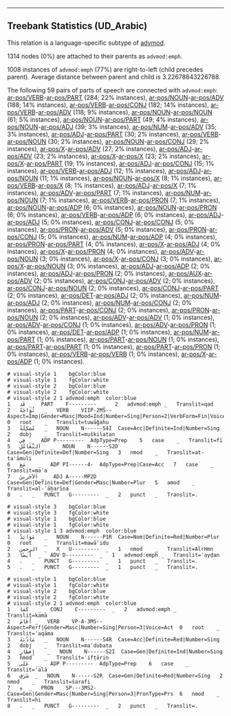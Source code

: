 

--------------------------------------------------------------------------------

## Treebank Statistics (UD_Arabic)

This relation is a language-specific subtype of [advmod]().

1314 nodes (0%) are attached to their parents as `advmod:emph`.

1008 instances of `advmod:emph` (77%) are right-to-left (child precedes parent).
Average distance between parent and child is 3.22678843226788.

The following 59 pairs of parts of speech are connected with `advmod:emph`: [ar-pos/VERB]()-[ar-pos/PART]() (284; 22% instances), [ar-pos/NOUN]()-[ar-pos/ADV]() (188; 14% instances), [ar-pos/VERB]()-[ar-pos/CONJ]() (182; 14% instances), [ar-pos/VERB]()-[ar-pos/ADV]() (118; 9% instances), [ar-pos/NOUN]()-[ar-pos/NOUN]() (61; 5% instances), [ar-pos/NOUN]()-[ar-pos/PART]() (49; 4% instances), [ar-pos/NOUN]()-[ar-pos/ADJ]() (39; 3% instances), [ar-pos/NUM]()-[ar-pos/ADV]() (35; 3% instances), [ar-pos/ADJ]()-[ar-pos/PART]() (30; 2% instances), [ar-pos/VERB]()-[ar-pos/NOUN]() (30; 2% instances), [ar-pos/NOUN]()-[ar-pos/CONJ]() (29; 2% instances), [ar-pos/X]()-[ar-pos/ADV]() (27; 2% instances), [ar-pos/ADJ]()-[ar-pos/ADV]() (23; 2% instances), [ar-pos/X]()-[ar-pos/X]() (23; 2% instances), [ar-pos/X]()-[ar-pos/PART]() (19; 1% instances), [ar-pos/ADJ]()-[ar-pos/CONJ]() (15; 1% instances), [ar-pos/VERB]()-[ar-pos/ADJ]() (12; 1% instances), [ar-pos/ADJ]()-[ar-pos/NOUN]() (11; 1% instances), [ar-pos/NOUN]()-[ar-pos/X]() (8; 1% instances), [ar-pos/VERB]()-[ar-pos/X]() (8; 1% instances), [ar-pos/ADJ]()-[ar-pos/X]() (7; 1% instances), [ar-pos/ADV]()-[ar-pos/PART]() (7; 1% instances), [ar-pos/NUM]()-[ar-pos/NOUN]() (7; 1% instances), [ar-pos/VERB]()-[ar-pos/PRON]() (7; 1% instances), [ar-pos/NOUN]()-[ar-pos/ADP]() (6; 0% instances), [ar-pos/NOUN]()-[ar-pos/PRON]() (6; 0% instances), [ar-pos/VERB]()-[ar-pos/ADP]() (6; 0% instances), [ar-pos/ADJ]()-[ar-pos/ADJ]() (5; 0% instances), [ar-pos/CONJ]()-[ar-pos/CONJ]() (5; 0% instances), [ar-pos/PRON]()-[ar-pos/ADV]() (5; 0% instances), [ar-pos/PRON]()-[ar-pos/CONJ]() (5; 0% instances), [ar-pos/NUM]()-[ar-pos/ADP]() (4; 0% instances), [ar-pos/PRON]()-[ar-pos/PART]() (4; 0% instances), [ar-pos/X]()-[ar-pos/ADJ]() (4; 0% instances), [ar-pos/X]()-[ar-pos/PRON]() (4; 0% instances), [ar-pos/ADV]()-[ar-pos/NOUN]() (3; 0% instances), [ar-pos/X]()-[ar-pos/CONJ]() (3; 0% instances), [ar-pos/X]()-[ar-pos/NOUN]() (3; 0% instances), [ar-pos/ADJ]()-[ar-pos/ADP]() (2; 0% instances), [ar-pos/ADJ]()-[ar-pos/PRON]() (2; 0% instances), [ar-pos/AUX]()-[ar-pos/ADV]() (2; 0% instances), [ar-pos/CONJ]()-[ar-pos/ADV]() (2; 0% instances), [ar-pos/CONJ]()-[ar-pos/NOUN]() (2; 0% instances), [ar-pos/CONJ]()-[ar-pos/PART]() (2; 0% instances), [ar-pos/DET]()-[ar-pos/ADJ]() (2; 0% instances), [ar-pos/NUM]()-[ar-pos/ADJ]() (2; 0% instances), [ar-pos/NUM]()-[ar-pos/CONJ]() (2; 0% instances), [ar-pos/PART]()-[ar-pos/CONJ]() (2; 0% instances), [ar-pos/PRON]()-[ar-pos/NOUN]() (2; 0% instances), [ar-pos/ADV]()-[ar-pos/ADV]() (1; 0% instances), [ar-pos/ADV]()-[ar-pos/CONJ]() (1; 0% instances), [ar-pos/ADV]()-[ar-pos/PRON]() (1; 0% instances), [ar-pos/DET]()-[ar-pos/ADP]() (1; 0% instances), [ar-pos/NUM]()-[ar-pos/PART]() (1; 0% instances), [ar-pos/PART]()-[ar-pos/NOUN]() (1; 0% instances), [ar-pos/PART]()-[ar-pos/PART]() (1; 0% instances), [ar-pos/PART]()-[ar-pos/PRON]() (1; 0% instances), [ar-pos/VERB]()-[ar-pos/VERB]() (1; 0% instances), [ar-pos/X]()-[ar-pos/ADP]() (1; 0% instances).


~~~ conllu
# visual-style 1	bgColor:blue
# visual-style 1	fgColor:white
# visual-style 2	bgColor:blue
# visual-style 2	fgColor:white
# visual-style 2 1 advmod:emph	color:blue
1	قَد	_	PART	F---------	_	2	advmod:emph	_	Translit=qad
2	تُوَاجَهُ	_	VERB	VIIP-2MS--	Aspect=Imp|Gender=Masc|Mood=Ind|Number=Sing|Person=2|VerbForm=Fin|Voice=Pass	0	root	_	Translit=tuwāǧahu
3	مُشكِلَةً	_	NOUN	N------S4I	Case=Acc|Definite=Ind|Number=Sing	2	dobj	_	Translit=muškilatan
4	فِي	_	ADP	P---------	AdpType=Prep	5	case	_	Translit=fī
5	اَلتَّعَامُلِ	_	NOUN	N------S2D	Case=Gen|Definite=Def|Number=Sing	3	nmod	_	Translit=at-taʿāmuli
6	مَعَ	_	ADP	PI------4-	AdpType=Prep|Case=Acc	7	case	_	Translit=maʿa
7	اَلآخَرِينَ	_	ADJ	A-----MP2D	Case=Gen|Definite=Def|Gender=Masc|Number=Plur	5	amod	_	Translit=al-ʾāḫarīna
8	.	_	PUNCT	G---------	_	2	punct	_	Translit=.

~~~


~~~ conllu
# visual-style 3	bgColor:blue
# visual-style 3	fgColor:white
# visual-style 1	bgColor:blue
# visual-style 1	fgColor:white
# visual-style 1 3 advmod:emph	color:blue
1	مَوَائِدُ	_	NOUN	N------P1R	Case=Nom|Definite=Red|Number=Plur	0	root	_	Translit=mawāʾidu
2	الرحمن	_	X	U---------	_	1	nmod	_	Translit=AlrHmn
3	أَيضًا	_	ADV	D---------	_	1	advmod:emph	_	Translit=ʾayḍan
4	.	_	PUNCT	G---------	_	1	punct	_	Translit=.
5	.	_	PUNCT	G---------	_	1	punct	_	Translit=.

~~~


~~~ conllu
# visual-style 1	bgColor:blue
# visual-style 1	fgColor:white
# visual-style 2	bgColor:blue
# visual-style 2	fgColor:white
# visual-style 2 1 advmod:emph	color:blue
1	كَمَا	_	CONJ	C---------	_	2	advmod:emph	_	Translit=kamā
2	أَقَامَ	_	VERB	VP-A-3MS--	Aspect=Perf|Gender=Masc|Number=Sing|Person=3|Voice=Act	0	root	_	Translit=ʾaqāma
3	مَأدُبَةَ	_	NOUN	N------S4R	Case=Acc|Definite=Red|Number=Sing	2	dobj	_	Translit=maʾdubata
4	إِفطَارٍ	_	NOUN	N------S2I	Case=Gen|Definite=Ind|Number=Sing	3	nmod	_	Translit=ʾifṭārin
5	عَلَى	_	ADP	P---------	AdpType=Prep	6	case	_	Translit=ʿalā
6	شَرَفِ	_	NOUN	N------S2R	Case=Gen|Definite=Red|Number=Sing	2	nmod	_	Translit=šarafi
7	هِ	_	PRON	SP---3MS2-	Case=Gen|Gender=Masc|Number=Sing|Person=3|PronType=Prs	6	nmod	_	Translit=hi
8	.	_	PUNCT	G---------	_	2	punct	_	Translit=.

~~~


